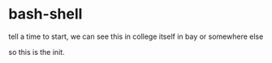 # bash-shell

tell a time to start, we can see this in college itself in bay or somewhere else

so this is the init.